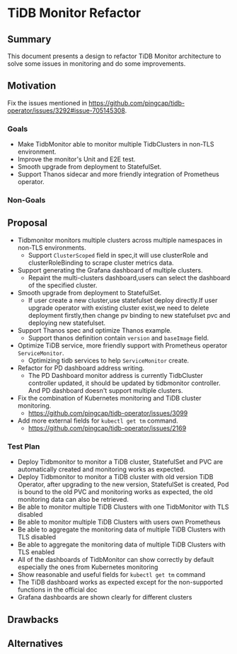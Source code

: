 # TiDB Monitor Refactor
## Summary
This document presents a design to refactor TiDB Monitor architecture to solve some issues in monitoring and do some improvements.
## Motivation
Fix the issues mentioned in https://github.com/pingcap/tidb-operator/issues/3292#issue-705145308.
### Goals
* Make TidbMonitor able to monitor multiple TidbClusters in non-TLS environment.
* Improve the monitor's Unit and E2E test.
* Smooth upgrade from deployment to StatefulSet.
* Support Thanos sidecar and more friendly integration of Prometheus operator.
### Non-Goals
## Proposal
- Tidbmonitor monitors multiple clusters across multiple namespaces in non-TLS environments.
    - Support `ClusterScoped` field in spec,it will use clusterRole and clusterRoleBinding to scrape cluster metrics data.
- Support generating the Grafana dashboard of multiple clusters.
    - Repaint the multi-clusters dashboard,users can select the dashboard of the specified cluster.
- Smooth upgrade from deployment to StatefulSet.
    - If user create a new cluster,use statefulset deploy directly.If user upgrade operator with existing cluster exist,we need to delete deployment firstly,then change pv binding to new statefulset pvc and deploying new statefulset.
- Support Thanos spec and optimize Thanos example.
    - Support thanos definition contain `version` and `baseImage` field.
- Optimize TiDB service, more friendly support with Prometheus operator `ServiceMonitor`.
    - Optimizing tidb services to help `ServiceMonitor` create.
- Refactor for PD dashboard address writing.
    - The PD Dashboard monitor address is currently TidbCluster controller updated, it should be updated by tidbmonitor controller. And PD dashboard doesn't support multiple clusters.
- Fix the combination of Kubernetes monitoring and TiDB cluster monitoring.
    - https://github.com/pingcap/tidb-operator/issues/3099
- Add more external fields for `kubectl get tm` command.
    - https://github.com/pingcap/tidb-operator/issues/2169
### Test Plan
* Deploy Tidbmonitor to monitor a TiDB cluster, StatefulSet and PVC are automatically created and monitoring works as expected.
* Deploy Tidbmonitor to monitor a TiDB cluster with old version TiDB Operator, after upgrading to the new version, StatefulSet is created, Pod is bound to the old PVC and monitoring works as expected, the old monitoring data can also be retrieved.
* Be able to monitor multiple TiDB Clusters with one TidbMonitor with TLS disabled
* Be able to monitor multiple TiDB Clusters with users own Prometheus
* Be able to aggregate the monitoring data of multiple TiDB Clusters with TLS disabled
* Be able to aggregate the monitoring data of multiple TiDB Clusters with TLS enabled
* All of the dashboards of TidbMonitor can show correctly by default especially the ones from Kubernetes monitoring
* Show reasonable and useful fields for `kubectl get tm` command
* The TiDB dashboard works as expected except for the non-supported functions in the official doc
* Grafana dashboards are shown clearly for different clusters
## Drawbacks
## Alternatives

